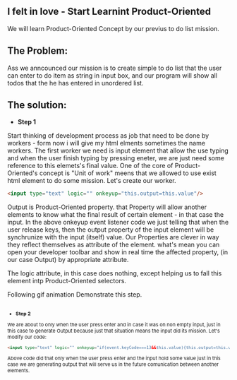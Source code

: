 ## I felt in love - Start Learnint Product-Oriented
We will learn Product-Oriented Concept by our previus to do list mission.
## The Problem:
Ass we anncounced our mission is to create simple to do list that the user can enter to do item as string in input box, and our program will show all todos that the he has entered in unordered list.
## The solution:
* **Step 1** 

Start thinking of development process as job that need to be done by workers - form now i will give my html elments sometimes the name workers.
The first worker we need is input element that allow the use typing and when the user finish typing by pressing eneter, we are just need some reference to this elemets's final value.
One of the core of Product-Oriented's concept is "Unit of work" meens that we allowed to use exist html element to do some mission.
Let's create our worker.
```html
<input type="text" logic="" onkeyup="this.output=this.value"/>
```
Output is Product-Oriented property. that Property will allow another elements to know what the final result of certain element - in that case the input. 
In the above onkeyup event listener code we just telling that when the user release keys, then the output property of the input element will be synchrunize with the input (itself) value.
Our Properties are clever in way they reflect themselves as attribute of the element. what's mean you can open your developer toolbar and  show in real time the affected property, (in our case Output) by appropriate attribute.

The logic attribute, in this case does nothing, except helping us to fall this element intp Product-Oriented selectors.

Following gif animation Demonstrate this step.

<a href="http://makeagif.com/gif/-VWAOvV" title=""><img src="http://i.makeagif.com/media/6-19-2017/VWAOvV.gif" alt=""></a><div style="font-size:11px;">

* **Step 2** 

We are about to only when the user press enter and in case it was on non empty input, just in this case to generate Output because just that situation means the input did its mission.
Let's modify our code:
```html
<input type="text" logic="" onkeyup="if(event.keyCode===13&&this.value){this.output=this.value}"/>
```

Above code did that only when the user press enter and the input hold some value just in this case we are generating output that will serve us in the future  comunication between another elements.



